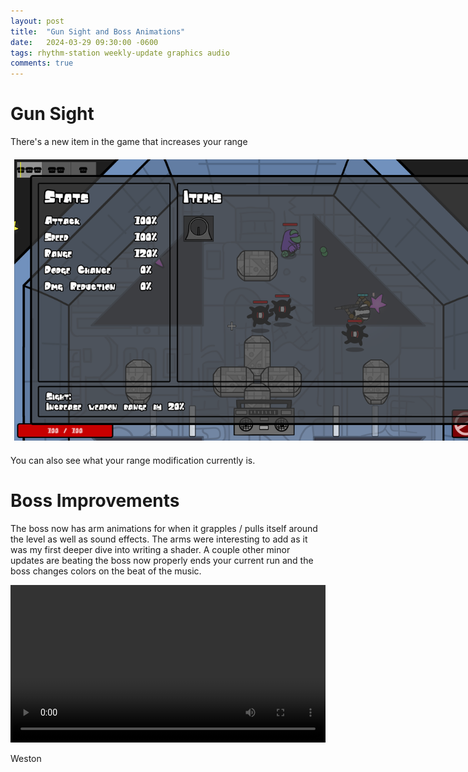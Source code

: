 ```yaml
---
layout: post
title:  "Gun Sight and Boss Animations"
date:   2024-03-29 09:30:00 -0600
tags: rhythm-station weekly-update graphics audio
comments: true
---
```


# Gun Sight

There's a new item in the game that increases your range

<div align="center" class="d-flex justify-content-around flex-wrap">
  <img alt="Image gun sight item" src="/assets/images/blogs/gun-sight-and-boss-animations/gun-sight.png" style="padding: 6px; max-width: 800px; min-width: 300px;"/>
</div>

You can also see what your range modification currently is.

# Boss Improvements

The boss now has arm animations for when it grapples / pulls itself around the level as well as sound effects. The arms were interesting to add as it was my first deeper dive into writing a shader. A couple other minor updates
are beating the boss now properly ends your current run and the boss changes colors on the beat of the music.

<div align="center">
  <video style="max-width: 1000px; width: 100%; min-width: 300px;" controls>
    <source src="/assets/videos/blogs/gun-sight-and-boss-animations/melodigo-arms.mp4" type="video/mp4">
  Your browser does not support the video tag.
  </video> 
</div>

Weston
